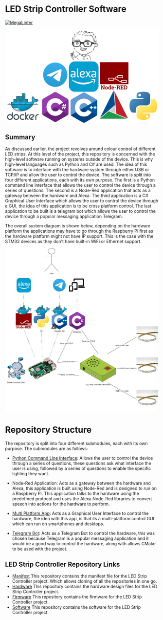 # LED Strip Controller Software

[![MegaLinter](https://github.com/ScottGibb/LED-Strip-Controller-Software/actions/workflows/Mega%20Linter.yaml/badge.svg)](https://github.com/ScottGibb/LED-Strip-Controller-Software/actions/workflows/Mega%20Linter.yaml)

<center>
<img src="docs/Languages_And_Tools.png">
</center>

## Summary

As discussed earlier, the project revolves around colour control of different LED strips. At this level of the project, this repository is concerned with the high-level software running on systems outside of the device. This is why high-level languages such as Python and C# are used. The idea of this software is to interface with the hardware system through either USB or TCP/IP and allow the user to control the device. The software is split into four different applications, each with its own purpose. The first is a Python command line interface that allows the user to control the device through a series of questions. The second is a Node-Red application that acts as a gateway between the hardware and Alexa. The third application is a C# Graphical User Interface which allows the user to control the device through a GUI, the idea of this application is to be cross platform control. The last application to be built is a telegram bot which allows the user to control the device through a popular messaging application Telegram.

The overall system diagram is shown below, depending on the hardware platform the applications may have to go through the Raspberry Pi first as the hardware platform might not have IP support. This is the case with the STM32 devices as they don't have built-in WiFi or Ethernet support.

<center>
<img src ="docs/High_Level_System_Diagram.png">
</center>

# Repository Structure

The repository is split into four different submodules, each with its own purpose. The submodules are as follows:

- [Python Command Line Interface](./Tui/): Allows the user to control the device through a series of questions, these questions ask what interface the user is using, followed by a series of questions to enable the specific lighting they want.

- Node-Red Application: Acts as a gateway between the hardware and Alexa, this application is built using Node-Red and is designed to run on a Raspberry Pi. This application talks to the hardware using the predefined protocol and uses the Alexa Node-Red libraries to convert speech into actions for the hardware to perform.

- [Multi Platform App](./Multi%20Platform%20App/): Acts as a Graphical User Interface to control the hardware, the idea with this app, is that its a multi-platform control GUI which can run on smartphones and desktops.

- [Telegram Bot](./Telegram%20Bot/): Acts as a Telegram Bot to control the hardware, this was chosen because Telegram is a popular messaging application and it would be a good way to control the hardware, along with allows CMake to be used with the project.


## LED Strip Controller Repository Links

- [Manifest](https://github.com/ScottGibb/LED-Strip-Controller-Manifest) This repository contains the manifest file for the LED Strip Controller project. Which allows cloning of all the repositories in one go.
- [Hardware](https://github.com/ScottGibb/LED-Strip-Controller-Hardware) This repository contains the hardware design files for the LED Strip Controller project.
- [Firmware](https://github.com/ScottGibb/LED-Strip-Controller-Firmware) This repository contains the firmware for the LED Strip Controller project.
- [Software](https://github.com/ScottGibb/LED-Strip-Controller-Software) This repository contains the software for the LED Strip Controller project.

